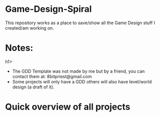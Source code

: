 # Game-Design-Spiral
This repository works as a place to save/show all the Game Design stuff I created/am working on.

<h1>Notes:</h1>h1> 
<ul>
  <li>The GDD Template was not made by me but by a friend, you can contact them at: 8bitpriest@gmail.com</li>
  <li>Some projects will only have a GDD others will also have level/world design (a draft of it).</li>
</ul>





<h1>Quick overview of all projects</h1>




